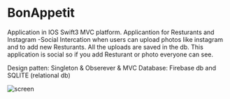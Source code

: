 # BonAppetit


Application in IOS Swift3 MVC platform.
Applicantion for Resturants and  Instagram -Social Intercation when users can upload photos like instagram and to add new Resturants.
All the uploads are saved in the db.
This application is social so if you add Resturant or photo everyone can see.

Design patten: Singleton & Obserever & MVC
Database: Firebase db and SQLITE (relational db)


![screen](http://imageshack.com/a/img924/1294/HwY0Om.png)
